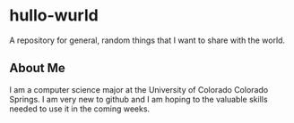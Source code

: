 # hullo-wurld
A repository for general, random things that I want to share with the world.
## About Me
I am a computer science major at the University of Colorado Colorado Springs. I am very new to github and I am hoping to the valuable skills needed to use it in the coming weeks.
